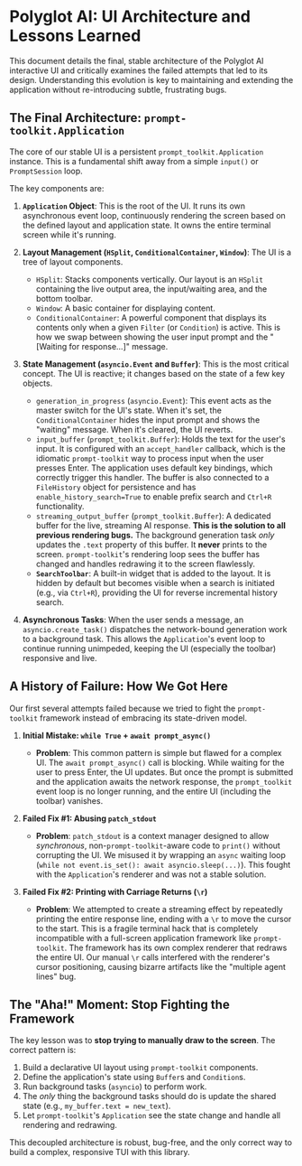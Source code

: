 # Polyglot AI: UI Architecture and Lessons Learned

This document details the final, stable architecture of the Polyglot AI interactive UI and critically examines the failed attempts that led to its design. Understanding this evolution is key to maintaining and extending the application without re-introducing subtle, frustrating bugs.

## The Final Architecture: `prompt-toolkit.Application`

The core of our stable UI is a persistent `prompt_toolkit.Application` instance. This is a fundamental shift away from a simple `input()` or `PromptSession` loop.

The key components are:

1.  **`Application` Object**: This is the root of the UI. It runs its own asynchronous event loop, continuously rendering the screen based on the defined layout and application state. It owns the entire terminal screen while it's running.

2.  **Layout Management (`HSplit`, `ConditionalContainer`, `Window`)**: The UI is a tree of layout components.
    -   `HSplit`: Stacks components vertically. Our layout is an `HSplit` containing the live output area, the input/waiting area, and the bottom toolbar.
    -   `Window`: A basic container for displaying content.
    -   `ConditionalContainer`: A powerful component that displays its contents only when a given `Filter` (or `Condition`) is active. This is how we swap between showing the user input prompt and the "[Waiting for response...]" message.

3.  **State Management (`asyncio.Event` and `Buffer`)**: This is the most critical concept. The UI is reactive; it changes based on the state of a few key objects.
    -   `generation_in_progress` (`asyncio.Event`): This event acts as the master switch for the UI's state. When it's set, the `ConditionalContainer` hides the input prompt and shows the "waiting" message. When it's cleared, the UI reverts.
    -   `input_buffer` (`prompt_toolkit.Buffer`): Holds the text for the user's input. It is configured with an `accept_handler` callback, which is the idiomatic `prompt-toolkit` way to process input when the user presses Enter. The application uses default key bindings, which correctly trigger this handler. The buffer is also connected to a `FileHistory` object for persistence and has `enable_history_search=True` to enable prefix search and `Ctrl+R` functionality.
    -   `streaming_output_buffer` (`prompt_toolkit.Buffer`): A dedicated buffer for the live, streaming AI response. **This is the solution to all previous rendering bugs.** The background generation task *only* updates the `.text` property of this buffer. It **never** prints to the screen. `prompt-toolkit`'s rendering loop sees the buffer has changed and handles redrawing it to the screen flawlessly.
    -   **`SearchToolbar`**: A built-in widget that is added to the layout. It is hidden by default but becomes visible when a search is initiated (e.g., via `Ctrl+R`), providing the UI for reverse incremental history search.

4.  **Asynchronous Tasks**: When the user sends a message, an `asyncio.create_task()` dispatches the network-bound generation work to a background task. This allows the `Application`'s event loop to continue running unimpeded, keeping the UI (especially the toolbar) responsive and live.

## A History of Failure: How We Got Here

Our first several attempts failed because we tried to fight the `prompt-toolkit` framework instead of embracing its state-driven model.

1.  **Initial Mistake: `while True` + `await prompt_async()`**
    -   **Problem**: This common pattern is simple but flawed for a complex UI. The `await prompt_async()` call is blocking. While waiting for the user to press Enter, the UI updates. But once the prompt is submitted and the application awaits the network response, the `prompt_toolkit` event loop is no longer running, and the entire UI (including the toolbar) vanishes.

2.  **Failed Fix #1: Abusing `patch_stdout`**
    -   **Problem**: `patch_stdout` is a context manager designed to allow *synchronous*, non-`prompt-toolkit`-aware code to `print()` without corrupting the UI. We misused it by wrapping an `async` waiting loop (`while not event.is_set(): await asyncio.sleep(...)`). This fought with the `Application`'s renderer and was not a stable solution.

3.  **Failed Fix #2: Printing with Carriage Returns (`\r`)**
    -   **Problem**: We attempted to create a streaming effect by repeatedly printing the entire response line, ending with a `\r` to move the cursor to the start. This is a fragile terminal hack that is completely incompatible with a full-screen application framework like `prompt-toolkit`. The framework has its own complex renderer that redraws the entire UI. Our manual `\r` calls interfered with the renderer's cursor positioning, causing bizarre artifacts like the "multiple agent lines" bug.

## The "Aha!" Moment: Stop Fighting the Framework

The key lesson was to **stop trying to manually draw to the screen**. The correct pattern is:

1.  Build a declarative UI layout using `prompt-toolkit` components.
2.  Define the application's state using `Buffer`s and `Condition`s.
3.  Run background tasks (`asyncio`) to perform work.
4.  The *only* thing the background tasks should do is update the shared state (e.g., `my_buffer.text = new_text`).
5.  Let `prompt-toolkit`'s `Application` see the state change and handle all rendering and redrawing.

This decoupled architecture is robust, bug-free, and the only correct way to build a complex, responsive TUI with this library.

